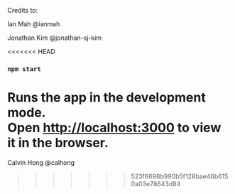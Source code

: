 Credits to:

Ian Mah @ianmah

Jonathan Kim @jonathan-sj-kim

<<<<<<< HEAD
### `npm start`

Runs the app in the development mode.<br>
Open [http://localhost:3000](http://localhost:3000) to view it in the browser.
=======
Calvin Hong @calhong
>>>>>>> 523f6698b990b5f128bae46b6150a03e78643d84
